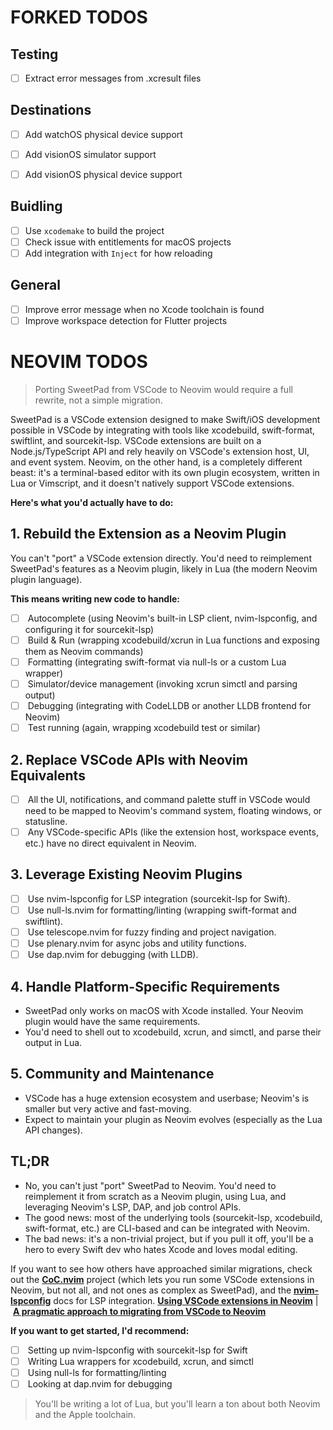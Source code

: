 # FORKED TODOS

## Testing
- [ ] Extract error messages from .xcresult files

## Destinations
- [ ] Add watchOS physical device support
- [ ] Add visionOS simulator support
- [ ] Add visionOS physical device support


## Buidling
- [ ] Use `xcodemake` to build the project
- [ ] Check issue with entitlements for macOS projects
- [ ] Add integration with `Inject` for how reloading

## General
- [ ] Improve error message when no Xcode toolchain is found
- [ ] Improve workspace detection for Flutter projects

# **NEOVIM TODOS**

> Porting SweetPad from VSCode to Neovim would require a full rewrite, not a simple migration.

SweetPad is a VSCode extension designed to make Swift/iOS development possible in VSCode by integrating with tools like xcodebuild, swift-format, swiftlint, and sourcekit-lsp. VSCode extensions are built on a Node.js/TypeScript API and rely heavily on VSCode's extension host, UI, and event system. Neovim, on the other hand, is a completely different beast: it's a terminal-based editor with its own plugin ecosystem, written in Lua or Vimscript, and it doesn't natively support VSCode extensions.

**Here's what you'd actually have to do:**

## **1. Rebuild the Extension as a Neovim Plugin**

You can't "port" a VSCode extension directly. You'd need to reimplement SweetPad's features as a Neovim plugin, likely in Lua (the modern Neovim plugin language).

**This means writing new code to handle:**
- [ ]  Autocomplete (using Neovim's built-in LSP client, nvim-lspconfig, and configuring it for sourcekit-lsp)
- [ ]  Build & Run (wrapping xcodebuild/xcrun in Lua functions and exposing them as Neovim commands)
- [ ]  Formatting (integrating swift-format via null-ls or a custom Lua wrapper)
- [ ]  Simulator/device management (invoking xcrun simctl and parsing output)
- [ ]  Debugging (integrating with CodeLLDB or another LLDB frontend for Neovim)
- [ ]  Test running (again, wrapping xcodebuild test or similar)

## **2. Replace VSCode APIs with Neovim Equivalents**

- [ ]  All the UI, notifications, and command palette stuff in VSCode would need to be mapped to Neovim's command system, floating windows, or statusline.
- [ ]  Any VSCode-specific APIs (like the extension host, workspace events, etc.) have no direct equivalent in Neovim.

## **3. Leverage Existing Neovim Plugins**

- [ ]  Use nvim-lspconfig for LSP integration (sourcekit-lsp for Swift).
- [ ]  Use null-ls.nvim for formatting/linting (wrapping swift-format and swiftlint).
- [ ]  Use telescope.nvim for fuzzy finding and project navigation.
- [ ]  Use plenary.nvim for async jobs and utility functions.
- [ ]  Use dap.nvim for debugging (with LLDB).

## **4. Handle Platform-Specific Requirements**

- SweetPad only works on macOS with Xcode installed. Your Neovim plugin would have the same requirements.
- You'd need to shell out to xcodebuild, xcrun, and simctl, and parse their output in Lua.

## **5. Community and Maintenance**

- VSCode has a huge extension ecosystem and userbase; Neovim's is smaller but very active and fast-moving.
- Expect to maintain your plugin as Neovim evolves (especially as the Lua API changes).

## **TL;DR**

- No, you can't just "port" SweetPad to Neovim. You'd need to reimplement it from scratch as a Neovim plugin, using Lua, and leveraging Neovim's LSP, DAP, and job control APIs.
- The good news: most of the underlying tools (sourcekit-lsp, xcodebuild, swift-format, etc.) are CLI-based and can be integrated with Neovim.
- The bad news: it's a non-trivial project, but if you pull it off, you'll be a hero to every Swift dev who hates Xcode and loves modal editing.

If you want to see how others have approached similar migrations, check out the [__CoC.nvim__](https://github.com/neoclide/coc.nvim) project (which lets you run some VSCode extensions in Neovim, but not all, and not ones as complex as SweetPad), and the [__nvim-lspconfig__](https://github.com/neovim/nvim-lspconfig) docs for LSP integration. [__Using VSCode extensions in Neovim__](https://www.reddit.com/r/neovim/comments/11142r8/using_vscode_extensions_in_neovim/) | [__A pragmatic approach to migrating from VSCode to Neovim__](https://dev.to/tolomeo/a-pragmatic-approach-to-migrating-from-vscode-to-neovim-4fae)

**If you want to get started, I'd recommend:**
- [ ]  Setting up nvim-lspconfig with sourcekit-lsp for Swift
- [ ]  Writing Lua wrappers for xcodebuild, xcrun, and simctl
- [ ]  Using null-ls for formatting/linting
- [ ]  Looking at dap.nvim for debugging

> You'll be writing a lot of Lua, but you'll learn a ton about both Neovim and the Apple toolchain.
